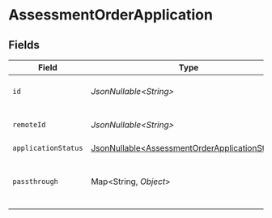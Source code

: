 # AssessmentOrderApplication


## Fields

| Field                                                                                                          | Type                                                                                                           | Required                                                                                                       | Description                                                                                                    | Example                                                                                                        |
| -------------------------------------------------------------------------------------------------------------- | -------------------------------------------------------------------------------------------------------------- | -------------------------------------------------------------------------------------------------------------- | -------------------------------------------------------------------------------------------------------------- | -------------------------------------------------------------------------------------------------------------- |
| `id`                                                                                                           | *JsonNullable\<String>*                                                                                        | :heavy_minus_sign:                                                                                             | Unique identifier                                                                                              | 8187e5da-dc77-475e-9949-af0f1fa4e4e3                                                                           |
| `remoteId`                                                                                                     | *JsonNullable\<String>*                                                                                        | :heavy_minus_sign:                                                                                             | Provider's unique identifier                                                                                   | 8187e5da-dc77-475e-9949-af0f1fa4e4e3                                                                           |
| `applicationStatus`                                                                                            | [JsonNullable\<AssessmentOrderApplicationStatus>](../../models/components/AssessmentOrderApplicationStatus.md) | :heavy_minus_sign:                                                                                             | N/A                                                                                                            |                                                                                                                |
| `passthrough`                                                                                                  | Map\<String, *Object*>                                                                                         | :heavy_minus_sign:                                                                                             | Value to pass through to the provider                                                                          | {<br/>"other_known_names": "John Doe"<br/>}                                                                    |